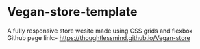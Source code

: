 # Vegan-store-template </br>
A fully responsive store wesite made using CSS grids and flexbox </br>
Github page link:- https://thoughtlessmind.github.io/Vegan-store
